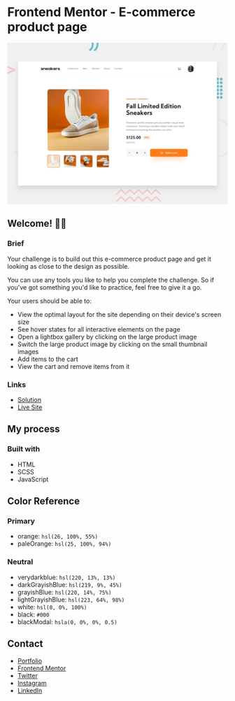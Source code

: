 # Frontend Mentor - E-commerce product page

![Design preview for the E-commerce product page coding challenge](./design/desktop-preview.jpg)

## Welcome! 👋🏻

### Brief

Your challenge is to build out this e-commerce product page and get it looking as close to the design as possible.

You can use any tools you like to help you complete the challenge. So if you've got something you'd like to practice, feel free to give it a go.

Your users should be able to:

- View the optimal layout for the site depending on their device's screen size
- See hover states for all interactive elements on the page
- Open a lightbox gallery by clicking on the large product image
- Switch the large product image by clicking on the small thumbnail images
- Add items to the cart
- View the cart and remove items from it

### Links

- [Solution](https://www.frontendmentor.io/solutions/ecommerce-product-page-NhvCgcDKDN)
- [Live Site](https://aimarbustamante.github.io/ecommerce-product-page-main/)

## My process

### Built with

- HTML
- SCSS
- JavaScript

## Color Reference

### Primary

- orange: `hsl(26, 100%, 55%)`
- paleOrange: `hsl(25, 100%, 94%)`

### Neutral

- verydarkblue: `hsl(220, 13%, 13%)`
- darkGrayishBlue: `hsl(219, 9%, 45%)`
- grayishBlue: `hsl(220, 14%, 75%)`
- lightGrayishBlue: `hsl(223, 64%, 98%)`
- white: `hsl(0, 0%, 100%)`
- black: `#000`
- blackModal: `hsla(0, 0%, 0%, 0.5)`


## Contact

- [Portfolio](https://aimarbusta.netlify.app/)
- [Frontend Mentor](https://www.frontendmentor.io/profile/AimarBustamante)
- [Twitter](https://twitter.com/aimarBusta)
- [Instagram](https://www.instagram.com/aimarbusta.dev/)
- [LinkedIn](https://www.linkedin.com/in/aimarbustamante/)
